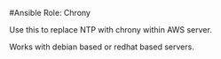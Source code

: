 #Ansible Role: Chrony

Use this to replace NTP with chrony within AWS server.

Works with debian based or redhat based servers.
